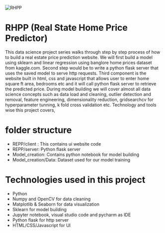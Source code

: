 
![RHPP](https://user-images.githubusercontent.com/84985963/182656142-98c589b4-0a36-4380-a696-86e38116dfc9.png)



# RHPP (Real State Home Price Predictor)

This data science project series walks through step by step process of how to build a real estate price prediction website. We will first build a model using sklearn and linear regression using banglore home prices dataset from kaggle.com. Second step would be to write a python flask server that uses the saved model to serve http requests. Third component is the website built in html, css and javascript that allows user to enter home square ft area, bedrooms etc and it will call python flask server to retrieve the predicted price. During model building we will cover almost all data science concepts such as data load and cleaning, outlier detection and removal, feature engineering, dimensionality reduction, gridsearchcv for hyperparameter tunning, k fold cross validation etc. Technology and tools wise this project covers,


# folder structure

* REPP/client : This contains ui website code
* REPP/server: Python flask server
* Model_creation: Contains python notebook for model building
* Model_creation/Data: Dataset used for our model training

# Technologies used in this project

* Python
* Numpy and OpenCV for data cleaning
* Matplotlib & Seaborn for data visualization
* Sklearn for model building
* Jupyter notebook, visual studio code and pycharm as IDE
* Python flask for http server
* HTML/CSS/Javascript for UI
